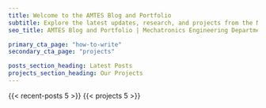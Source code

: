 ```yaml
---
title: Welcome to the AMTES Blog and Portfolio
subtitle: Explore the latest updates, research, and projects from the Mechatronics Engineering Department at FUNAAB. Stay informed and engaged with our community.
seo_title: AMTES Blog and Portfolio | Mechatronics Engineering Department at FUNAAB

primary_cta_page: "how-to-write"
secondary_cta_page: "projects"

posts_section_heading: Latest Posts
projects_section_heading: Our Projects
---
```


{{< recent-posts 5 >}}
{{< projects 5 >}}
